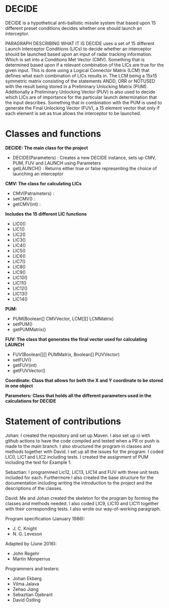 # DECIDE
DECIDE is a hypothetical anti-ballistic missile system that based upon 15 different 
preset conditions decides whether one should launch an interceptor.

PARAGRAPH DESCRIBING WHAT IT IS
DECIDE uses a set of 15 different Launch Interceptor Conditions (LICs) to decide whether an interceptor 
should be launched based upon an input of radar tracking information. Which is set into a Conditions Met 
Vector (CMV). Something that is determined based upon if a relevant combination of the LICs are true for
the given input. This is done using a Logical Connector Matrix (LCM) that defines what each combination 
of LICs results in. The LCM being a 15x15 symmetric matrix consisting of the statements ANDD, ORR or 
NOTUSED with the result being stored in a Preliminary Unlocking Matrix (PUM). Additionally a Preliminary
Unlocking Vector (PUV) is also used to decide which LICs are of importance for the particular launch 
determination that the input describes. Something that in combination with the PUM is used to generate the
Final Unlocking Vector (FUV), a 15 element vector that only if each element is set as true allows the interceptor
to be launched.


# Classes and functions

**DECIDE: The main class for the project**
- DECIDE(Parameters) : Creates a new DECIDE instance, sets up CMV, PUM, FUV and LAUNCH using Parameters
- getLAUNCH() : Returns either true or false representing the choice of launching an interceptor

**CMV: The class for calculating LICs**
- CMV(Patrameters) : 
- setCMV() :
- getCMV(int) :

**Includes the 15 different LIC functions**
- LIC0()
- LIC1()
- LIC2()
- LIC3()
- LIC4()
- LIC5()
- LIC6()
- LIC7()
- LIC8()
- LIC9()
- LIC10()
- LIC11()
- LIC12()
- LIC13()
- LIC14()

**PUM:**
- PUM(Boolean[] CMVVector, LCM[][] LCMMatrix)
- setPUM()
- getPUMMatrix()

**FUV: The class that generates the final vector used for calculating LAUNCH**
- FUV(Boolean[][] PUMMatrix, Boolean[] PUVVector)
- setFUV()
- getFUV(int)
- getFUVVector()

**Coordinate: Class that allows for both the X and Y coordinate to be stored in one object**

**Parameters: Class that holds all the different parameters used in the calculations for DECIDE**

# Statement of contributions
Johan: I created the repository and set up Maven. I also set up ci with github actions to have the code compiled and tested when a PR or push is made to the main branch. I also structured the program in classes and methods together with David. I set up all the issues for the program.
I coded LIC0, LIC1 and LIC2 including tests. I created the assignment of PUM including the test for Example 1.

Sebaztian: I programmed Lic12, LIC13, LIC14 and FUV with three unit tests included for each. Furthermore I also created the base structure for the documentation including writing the introduction to the project and the descriptions of the classes. 

David: Me and Johan created the skeleton for the program by forming the classes and methods needed. I also coded LIC9, LIC10 and LIC11 together with their corresponding tests. I also wrote our way-of-working paragraph.

Program specification (January 1986):
- J. C. Knight
- N. G. Leveson

Adapted by (June 2016):
- John Regehr
- Martin Monperrus

Programmers and testers:
- Johan Ekberg
- Vilma Jalava
- Zehao Jiang
- Sebaztian Öjebrant
- David Östling



